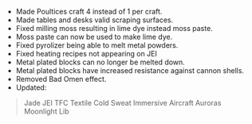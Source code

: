- Made Poultices craft 4 instead of 1 per craft.
- Made tables and desks valid scraping surfaces.
- Fixed milling moss resulting in lime dye instead moss paste.
- Moss paste can now be used to make lime dye.
- Fixed pyrolizer being able to melt metal powders.
- Fixed heating recipes not appearing on JEI
- Metal plated blocks can no longer be melted down.
- Metal plated blocks have increased resistance against cannon shells.
- Removed Bad Omen effect.
- Updated:
> Jade
> JEI
> TFC Textile Cold Sweat
> Immersive Aircraft
> Auroras
> Moonlight Lib